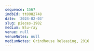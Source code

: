 ```yaml
---
sequence: 1567
imdbId: tt0082748
date: '2024-02-03'
slug: pieces-1982
medium: Blu-ray
venue: null
venueNotes: null
mediumNotes: Grindhouse Releasing, 2016
---
```


